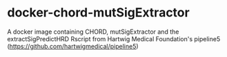 # docker-chord-mutSigExtractor
A docker image containing CHORD, mutSigExtractor and the extractSigPredictHRD Rscript from Hartwig Medical Foundation's pipeline5 (https://github.com/hartwigmedical/pipeline5)
